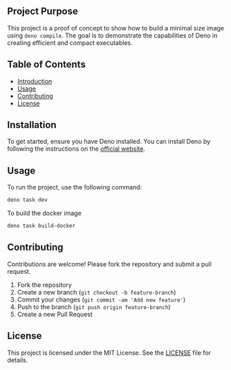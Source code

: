 ## Project Purpose

This project is a proof of concept to show how to build a minimal size image using `deno compile`. The goal is to demonstrate the capabilities of Deno in creating efficient and compact executables.

## Table of Contents

- [Introduction](#introduction)
- [Usage](#usage)
- [Contributing](#contributing)
- [License](#license)


## Installation

To get started, ensure you have Deno installed. You can install Deno by following the instructions on the [official website](https://deno.land/#installation).

## Usage

To run the project, use the following command:

```sh
deno task dev
```

To build the docker image

```sh
deno task build-docker
```

## Contributing

Contributions are welcome! Please fork the repository and submit a pull request.

1. Fork the repository
2. Create a new branch (`git checkout -b feature-branch`)
3. Commit your changes (`git commit -am 'Add new feature'`)
4. Push to the branch (`git push origin feature-branch`)
5. Create a new Pull Request

## License

This project is licensed under the MIT License. See the [LICENSE](LICENSE) file for details.
